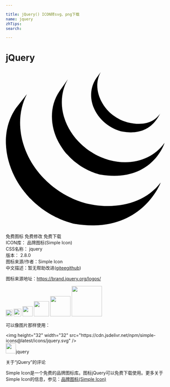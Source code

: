 ```yaml
---

title: jQuery() ICON转svg、png下载
name: jquery
zhTips: 
search: 

---
```


# jQuery  <small style="font-size: 60%;font-weight: 100"></small>

<div id="svg" class="svg-wrap">
<svg role="img" xmlns="http://www.w3.org/2000/svg" viewBox="0 0 24 24"><title>jQuery icon</title><path d="M1.534 5.874c-2.123 3.05-1.86 7.017-.237 10.256.037.079.078.154.118.229.023.052.049.1.077.149.013.028.031.057.047.083.026.052.054.102.081.152l.157.265c.029.049.057.097.09.146.055.094.12.187.177.281.026.039.05.078.079.117a6.36 6.36 0 0 0 .31.444c.078.107.156.211.24.315.027.038.057.076.085.114l.221.269c.027.031.054.067.083.099.098.118.202.233.306.349 0 .002.003.004.005.007a3.13 3.13 0 0 0 .424.44c.08.082.16.164.245.244l.101.097c.111.104.222.208.339.308.002 0 .003.002.005.003l.057.05c.102.089.205.178.31.26l.125.105c.085.068.173.133.26.2l.136.104c.093.07.192.139.287.207.035.025.07.05.106.073l.029.023.281.185.12.08c.147.094.293.183.438.271.042.021.084.044.123.068.108.062.22.125.329.183.06.034.122.063.184.094.075.042.153.083.233.125a.324.324 0 0 1 .056.023c.033.015.064.031.096.047.12.06.245.117.375.174.024.01.05.02.076.034.144.063.288.123.437.182.034.01.07.027.105.04.135.051.274.103.411.152l.05.018c.153.052.304.102.459.15.036.01.073.023.111.033.159.048.313.105.473.136 10.26 1.87 13.242-6.169 13.242-6.169-2.505 3.262-6.95 4.122-11.16 3.165-.156-.036-.312-.086-.469-.132a13.522 13.522 0 0 1-.567-.181l-.062-.024c-.136-.046-.267-.097-.4-.148a1.613 1.613 0 0 0-.11-.041c-.147-.059-.29-.12-.432-.183-.031-.01-.057-.024-.088-.036a23.41 23.41 0 0 1-.361-.17c-.037-.016-.07-.033-.106-.052-.094-.044-.188-.094-.28-.142a3.942 3.942 0 0 1-.187-.096c-.113-.06-.226-.125-.339-.187-.034-.024-.073-.044-.112-.066a15.902 15.902 0 0 1-.438-.269 2.104 2.104 0 0 1-.118-.079 6.002 6.002 0 0 1-.312-.206c-.035-.023-.067-.048-.103-.073a9.541 9.541 0 0 1-.294-.212c-.042-.034-.087-.066-.132-.1-.088-.069-.177-.135-.265-.208l-.118-.094a10.58 10.58 0 0 1-.334-.281.258.258 0 0 0-.037-.03l-.347-.316-.1-.094c-.082-.083-.166-.163-.25-.245l-.097-.1a9.07 9.07 0 0 1-.309-.323l-.015-.016c-.106-.116-.209-.234-.313-.354-.027-.031-.052-.064-.08-.097l-.226-.277a21.248 21.248 0 0 1-.34-.448C2.16 11.786 1.315 7.386 3.184 3.777M8.121 3.305c-1.539 2.209-1.452 5.163-.254 7.499a9.1 9.1 0 0 0 .677 1.132c.23.33.484.72.792.986.107.122.223.24.344.359l.09.09c.114.11.231.218.35.325l.015.013a9.855 9.855 0 0 0 .414.342c.034.023.063.05.096.073.14.108.281.212.427.315l.015.009c.062.045.128.086.198.13.028.018.06.042.09.06.106.068.21.132.317.197.017.007.032.016.048.023.09.055.188.108.282.157.033.02.065.035.099.054.067.033.133.068.197.102l.032.014c.135.066.273.128.408.19.034.013.063.024.092.038.111.048.224.094.335.137.05.017.097.037.144.052.102.038.209.073.31.108l.14.045c.146.045.294.104.448.129 7.92 1.313 9.754-4.787 9.754-4.787-1.651 2.376-4.846 3.508-8.251 2.624a8.03 8.03 0 0 1-.448-.13c-.048-.013-.09-.028-.136-.042-.104-.036-.211-.071-.312-.109l-.144-.054c-.112-.045-.226-.087-.335-.135-.034-.015-.065-.025-.091-.04-.14-.063-.281-.125-.417-.192l-.206-.107-.119-.06c-.092-.048-.177-.098-.265-.15a.62.62 0 0 1-.062-.034c-.106-.066-.216-.13-.317-.198-.034-.019-.065-.042-.097-.062l-.208-.136c-.144-.1-.285-.208-.427-.312-.032-.029-.063-.053-.094-.079-1.497-1.177-2.678-2.786-3.238-4.608-.59-1.894-.46-4.018.559-5.742M13.66 1.384c-.908 1.332-.995 2.986-.37 4.455.664 1.56 2.022 2.785 3.604 3.365.065.025.128.046.195.07l.088.027c.092.029.185.063.28.084 4.376.844 5.56-2.247 5.879-2.701-1.042 1.496-2.789 1.855-4.932 1.334a4.844 4.844 0 0 1-.516-.16 6.344 6.344 0 0 1-.617-.254 6.521 6.521 0 0 1-1.08-.66c-1.92-1.454-3.109-4.23-1.857-6.491"/></svg>
</div>
<detail full-name='jquery'></detail>

<div class="detail-page">
<p>
<span><span class="badge-success badge">免费图标</span> <span class="badge-success badge">免费修改</span>  <span class="badge-success badge">免费下载</span> </span>
<br/>
<span>
ICON库：
<span class="badge-secondary badge">品牌图标(Simple Icon)</span> 
</span>
<br/>
<span>
CSS名称：
<span class="badge-secondary badge">jquery</span> 
</span>

<br/>
<span>
版本：
<span class="badge-secondary badge">2.8.0</span> 
</span>
<br/>
<span>图标来源/作者：<span class="badge-light badge">Simple Icon</span></span> 
<br/>
<span class="zh-detail">中文描述：暂无<span class="help-link"><span>帮助改进</span>(<a href="https://gitee.com/liuwave/icon-helper/edit/master/json/brands/jquery.json" target="_blank" rel="noopener noreferrer">gitee</a><a href="https://github.com/liuwave/icon-helper/edit/master/json/brands/jquery.json" target="_blank" rel="noopener noreferrer">github</a></span>)</span><br/>
</p>
</div><div class="description description alert alert-light"><p>图标来源地址：<a href="https://brand.jquery.org/logos/" target="_blank" rel="noopener noreferrer">https://brand.jquery.org/logos/</a></p></div>
<div class="alert alert-dark">
<img height="21" width="21" src="https://cdn.jsdelivr.net/npm/simple-icons@latest/icons/jquery.svg" />
<img height="24" width="24" src="https://cdn.jsdelivr.net/npm/simple-icons@latest/icons/jquery.svg" />
<img height="32" width="32" src="https://cdn.jsdelivr.net/npm/simple-icons@latest/icons/jquery.svg" />
<img height="48" width="48" src="https://cdn.jsdelivr.net/npm/simple-icons@latest/icons/jquery.svg" />
<img height="64" width="64" src="https://cdn.jsdelivr.net/npm/simple-icons@latest/icons/jquery.svg" />
<img height="96" width="96" src="https://cdn.jsdelivr.net/npm/simple-icons@latest/icons/jquery.svg" />

</div>
<div>
  <p>可以像图片那样使用：    
  </p>
  <div class="alert alert-primary" style="font-size: 14px">
    &lt;img height="32" width="32" src="https://cdn.jsdelivr.net/npm/simple-icons@latest/icons/jquery.svg" /&gt;
    <copy-btn content='<img height="32" width="32" src="https://cdn.jsdelivr.net/npm/simple-icons@latest/icons/jquery.svg" />'></copy-btn>
  </div>
  <div class="alert alert-secondary">
    <img height="32" width="32" src="https://cdn.jsdelivr.net/npm/simple-icons@latest/icons/jquery.svg" />jquery
    <copy-btn content="jquery" btn-title="复制图标名称"></copy-btn>
  </div>
</div>

<Vssue title="关于“jQuery”的评论" >关于“jQuery”的评论</Vssue>


<div><p>Simple Icon是一个免费的品牌图标库。图标jQuery可以免费下载使用。更多关于  Simple Icon的信息，参见：<a target="_blank" href="https://iconhelper.cn/brands.html">品牌图标(Simple Icon)</a>
</p></div>
